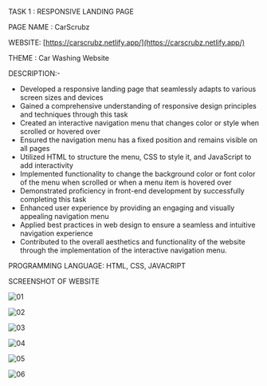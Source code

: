 TASK 1 : RESPONSIVE LANDING PAGE

PAGE NAME : CarScrubz

WEBSITE: [https://carscrubz.netlify.app/](https://carscrubz.netlify.app/)

THEME : Car Washing Website

DESCRIPTION:-

- Developed a responsive landing page that seamlessly adapts to various screen sizes and devices
- Gained a comprehensive understanding of responsive design principles and techniques through this task
- Created an interactive navigation menu that changes color or style when scrolled or hovered over
- Ensured the navigation menu has a fixed position and remains visible on all pages
- Utilized HTML to structure the menu, CSS to style it, and JavaScript to add interactivity
- Implemented functionality to change the background color or font color of the menu when scrolled or when a menu item is hovered over
- Demonstrated proficiency in front-end development by successfully completing this task
- Enhanced user experience by providing an engaging and visually appealing navigation menu
- Applied best practices in web design to ensure a seamless and intuitive navigation experience
- Contributed to the overall aesthetics and functionality of the website through the implementation of the interactive navigation menu.

PROGRAMMING LANGUAGE: HTML, CSS, JAVACRIPT

SCREENSHOT OF WEBSITE

![01](https://github.com/Arvindvadivelu/Prodigy-Infotech/assets/129649393/7d94aa15-b7f8-4422-be30-2540b0d80f16)

![02](https://github.com/Arvindvadivelu/Prodigy-Infotech/assets/129649393/e1f8f469-93aa-4632-a903-85ffea8e584d)

![03](https://github.com/Arvindvadivelu/Prodigy-Infotech/assets/129649393/92e2b7af-8e4e-46ac-9009-53ffeb6c1aa3)

![04](https://github.com/Arvindvadivelu/Prodigy-Infotech/assets/129649393/121cd3d8-8b26-4fb1-b70a-fe5d7fb22da9)

![05](https://github.com/Arvindvadivelu/Prodigy-Infotech/assets/129649393/5e3b9148-4333-4fc0-a9f8-d31cabcac116)

![06](https://github.com/Arvindvadivelu/Prodigy-Infotech/assets/129649393/6cea4b58-1219-40c8-b600-ac489797678a)

